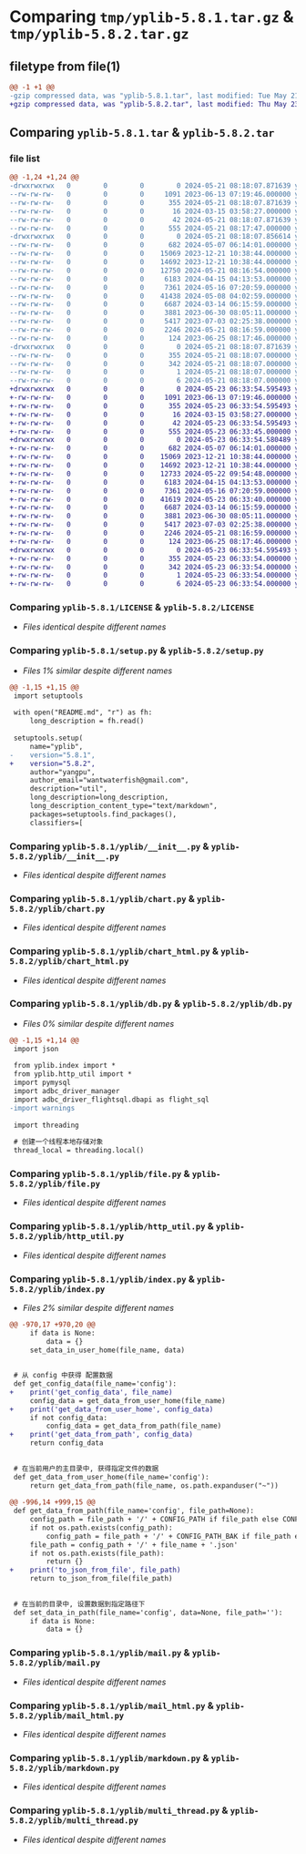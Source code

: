 # Comparing `tmp/yplib-5.8.1.tar.gz` & `tmp/yplib-5.8.2.tar.gz`

## filetype from file(1)

```diff
@@ -1 +1 @@
-gzip compressed data, was "yplib-5.8.1.tar", last modified: Tue May 21 08:18:07 2024, max compression
+gzip compressed data, was "yplib-5.8.2.tar", last modified: Thu May 23 06:33:54 2024, max compression
```

## Comparing `yplib-5.8.1.tar` & `yplib-5.8.2.tar`

### file list

```diff
@@ -1,24 +1,24 @@
-drwxrwxrwx   0        0        0        0 2024-05-21 08:18:07.871639 yplib-5.8.1/
--rw-rw-rw-   0        0        0     1091 2023-06-13 07:19:46.000000 yplib-5.8.1/LICENSE
--rw-rw-rw-   0        0        0      355 2024-05-21 08:18:07.871639 yplib-5.8.1/PKG-INFO
--rw-rw-rw-   0        0        0       16 2024-03-15 03:58:27.000000 yplib-5.8.1/README.md
--rw-rw-rw-   0        0        0       42 2024-05-21 08:18:07.871639 yplib-5.8.1/setup.cfg
--rw-rw-rw-   0        0        0      555 2024-05-21 08:17:47.000000 yplib-5.8.1/setup.py
-drwxrwxrwx   0        0        0        0 2024-05-21 08:18:07.856614 yplib-5.8.1/yplib/
--rw-rw-rw-   0        0        0      682 2024-05-07 06:14:01.000000 yplib-5.8.1/yplib/__init__.py
--rw-rw-rw-   0        0        0    15069 2023-12-21 10:38:44.000000 yplib-5.8.1/yplib/chart.py
--rw-rw-rw-   0        0        0    14692 2023-12-21 10:38:44.000000 yplib-5.8.1/yplib/chart_html.py
--rw-rw-rw-   0        0        0    12750 2024-05-21 08:16:54.000000 yplib-5.8.1/yplib/db.py
--rw-rw-rw-   0        0        0     6183 2024-04-15 04:13:53.000000 yplib-5.8.1/yplib/file.py
--rw-rw-rw-   0        0        0     7361 2024-05-16 07:20:59.000000 yplib-5.8.1/yplib/http_util.py
--rw-rw-rw-   0        0        0    41438 2024-05-08 04:02:59.000000 yplib-5.8.1/yplib/index.py
--rw-rw-rw-   0        0        0     6687 2024-03-14 06:15:59.000000 yplib-5.8.1/yplib/mail.py
--rw-rw-rw-   0        0        0     3881 2023-06-30 08:05:11.000000 yplib-5.8.1/yplib/mail_html.py
--rw-rw-rw-   0        0        0     5417 2023-07-03 02:25:38.000000 yplib-5.8.1/yplib/markdown.py
--rw-rw-rw-   0        0        0     2246 2024-05-21 08:16:59.000000 yplib-5.8.1/yplib/multi_thread.py
--rw-rw-rw-   0        0        0      124 2023-06-25 08:17:46.000000 yplib-5.8.1/yplib/temp.py
-drwxrwxrwx   0        0        0        0 2024-05-21 08:18:07.871639 yplib-5.8.1/yplib.egg-info/
--rw-rw-rw-   0        0        0      355 2024-05-21 08:18:07.000000 yplib-5.8.1/yplib.egg-info/PKG-INFO
--rw-rw-rw-   0        0        0      342 2024-05-21 08:18:07.000000 yplib-5.8.1/yplib.egg-info/SOURCES.txt
--rw-rw-rw-   0        0        0        1 2024-05-21 08:18:07.000000 yplib-5.8.1/yplib.egg-info/dependency_links.txt
--rw-rw-rw-   0        0        0        6 2024-05-21 08:18:07.000000 yplib-5.8.1/yplib.egg-info/top_level.txt
+drwxrwxrwx   0        0        0        0 2024-05-23 06:33:54.595493 yplib-5.8.2/
+-rw-rw-rw-   0        0        0     1091 2023-06-13 07:19:46.000000 yplib-5.8.2/LICENSE
+-rw-rw-rw-   0        0        0      355 2024-05-23 06:33:54.595493 yplib-5.8.2/PKG-INFO
+-rw-rw-rw-   0        0        0       16 2024-03-15 03:58:27.000000 yplib-5.8.2/README.md
+-rw-rw-rw-   0        0        0       42 2024-05-23 06:33:54.595493 yplib-5.8.2/setup.cfg
+-rw-rw-rw-   0        0        0      555 2024-05-23 06:33:45.000000 yplib-5.8.2/setup.py
+drwxrwxrwx   0        0        0        0 2024-05-23 06:33:54.580489 yplib-5.8.2/yplib/
+-rw-rw-rw-   0        0        0      682 2024-05-07 06:14:01.000000 yplib-5.8.2/yplib/__init__.py
+-rw-rw-rw-   0        0        0    15069 2023-12-21 10:38:44.000000 yplib-5.8.2/yplib/chart.py
+-rw-rw-rw-   0        0        0    14692 2023-12-21 10:38:44.000000 yplib-5.8.2/yplib/chart_html.py
+-rw-rw-rw-   0        0        0    12733 2024-05-22 09:54:48.000000 yplib-5.8.2/yplib/db.py
+-rw-rw-rw-   0        0        0     6183 2024-04-15 04:13:53.000000 yplib-5.8.2/yplib/file.py
+-rw-rw-rw-   0        0        0     7361 2024-05-16 07:20:59.000000 yplib-5.8.2/yplib/http_util.py
+-rw-rw-rw-   0        0        0    41619 2024-05-23 06:33:40.000000 yplib-5.8.2/yplib/index.py
+-rw-rw-rw-   0        0        0     6687 2024-03-14 06:15:59.000000 yplib-5.8.2/yplib/mail.py
+-rw-rw-rw-   0        0        0     3881 2023-06-30 08:05:11.000000 yplib-5.8.2/yplib/mail_html.py
+-rw-rw-rw-   0        0        0     5417 2023-07-03 02:25:38.000000 yplib-5.8.2/yplib/markdown.py
+-rw-rw-rw-   0        0        0     2246 2024-05-21 08:16:59.000000 yplib-5.8.2/yplib/multi_thread.py
+-rw-rw-rw-   0        0        0      124 2023-06-25 08:17:46.000000 yplib-5.8.2/yplib/temp.py
+drwxrwxrwx   0        0        0        0 2024-05-23 06:33:54.595493 yplib-5.8.2/yplib.egg-info/
+-rw-rw-rw-   0        0        0      355 2024-05-23 06:33:54.000000 yplib-5.8.2/yplib.egg-info/PKG-INFO
+-rw-rw-rw-   0        0        0      342 2024-05-23 06:33:54.000000 yplib-5.8.2/yplib.egg-info/SOURCES.txt
+-rw-rw-rw-   0        0        0        1 2024-05-23 06:33:54.000000 yplib-5.8.2/yplib.egg-info/dependency_links.txt
+-rw-rw-rw-   0        0        0        6 2024-05-23 06:33:54.000000 yplib-5.8.2/yplib.egg-info/top_level.txt
```

### Comparing `yplib-5.8.1/LICENSE` & `yplib-5.8.2/LICENSE`

 * *Files identical despite different names*

### Comparing `yplib-5.8.1/setup.py` & `yplib-5.8.2/setup.py`

 * *Files 1% similar despite different names*

```diff
@@ -1,15 +1,15 @@
 import setuptools
 
 with open("README.md", "r") as fh:
     long_description = fh.read()
 
 setuptools.setup(
     name="yplib",
-    version="5.8.1",
+    version="5.8.2",
     author="yangpu",
     author_email="wantwaterfish@gmail.com",
     description="util",
     long_description=long_description,
     long_description_content_type="text/markdown",
     packages=setuptools.find_packages(),
     classifiers=[
```

### Comparing `yplib-5.8.1/yplib/__init__.py` & `yplib-5.8.2/yplib/__init__.py`

 * *Files identical despite different names*

### Comparing `yplib-5.8.1/yplib/chart.py` & `yplib-5.8.2/yplib/chart.py`

 * *Files identical despite different names*

### Comparing `yplib-5.8.1/yplib/chart_html.py` & `yplib-5.8.2/yplib/chart_html.py`

 * *Files identical despite different names*

### Comparing `yplib-5.8.1/yplib/db.py` & `yplib-5.8.2/yplib/db.py`

 * *Files 0% similar despite different names*

```diff
@@ -1,15 +1,14 @@
 import json
 
 from yplib.index import *
 from yplib.http_util import *
 import pymysql
 import adbc_driver_manager
 import adbc_driver_flightsql.dbapi as flight_sql
-import warnings
 
 import threading
 
 # 创建一个线程本地存储对象
 thread_local = threading.local()
```

### Comparing `yplib-5.8.1/yplib/file.py` & `yplib-5.8.2/yplib/file.py`

 * *Files identical despite different names*

### Comparing `yplib-5.8.1/yplib/http_util.py` & `yplib-5.8.2/yplib/http_util.py`

 * *Files identical despite different names*

### Comparing `yplib-5.8.1/yplib/index.py` & `yplib-5.8.2/yplib/index.py`

 * *Files 2% similar despite different names*

```diff
@@ -970,17 +970,20 @@
     if data is None:
         data = {}
     set_data_in_user_home(file_name, data)
 
 
 # 从 config 中获得 配置数据
 def get_config_data(file_name='config'):
+    print('get_config_data', file_name)
     config_data = get_data_from_user_home(file_name)
+    print('get_data_from_user_home', config_data)
     if not config_data:
         config_data = get_data_from_path(file_name)
+    print('get_data_from_path', config_data)
     return config_data
 
 
 # 在当前用户的主目录中, 获得指定文件的数据
 def get_data_from_user_home(file_name='config'):
     return get_data_from_path(file_name, os.path.expanduser("~"))
 
@@ -996,14 +999,15 @@
 def get_data_from_path(file_name='config', file_path=None):
     config_path = file_path + '/' + CONFIG_PATH if file_path else CONFIG_PATH
     if not os.path.exists(config_path):
         config_path = file_path + '/' + CONFIG_PATH_BAK if file_path else CONFIG_PATH_BAK
     file_path = config_path + '/' + file_name + '.json'
     if not os.path.exists(file_path):
         return {}
+    print('to_json_from_file', file_path)
     return to_json_from_file(file_path)
 
 
 # 在当前的目录中, 设置数据到指定路径下
 def set_data_in_path(file_name='config', data=None, file_path=''):
     if data is None:
         data = {}
```

### Comparing `yplib-5.8.1/yplib/mail.py` & `yplib-5.8.2/yplib/mail.py`

 * *Files identical despite different names*

### Comparing `yplib-5.8.1/yplib/mail_html.py` & `yplib-5.8.2/yplib/mail_html.py`

 * *Files identical despite different names*

### Comparing `yplib-5.8.1/yplib/markdown.py` & `yplib-5.8.2/yplib/markdown.py`

 * *Files identical despite different names*

### Comparing `yplib-5.8.1/yplib/multi_thread.py` & `yplib-5.8.2/yplib/multi_thread.py`

 * *Files identical despite different names*

